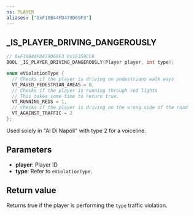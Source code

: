```yaml
---
ns: PLAYER
aliases: ["0xF10B44FD479D69F3"]
---
```

## _IS_PLAYER_DRIVING_DANGEROUSLY

```c
// 0xF10B44FD479D69F3 0x1E359CC8
BOOL _IS_PLAYER_DRIVING_DANGEROUSLY(Player player, int type);
```

```c
enum eViolationType {
  // Checks if the player is driving on pedestrians walk ways
  VT_PAVED_PEDESTRIAN_AREAS = 0,
  // Checks if the player is running through red lights
  // This takes some time to return true.
  VT_RUNNING_REDS = 1,
  // checks if the player is driving on the wrong side of the road
  VT_AGAINST_TRAFFIC = 2
};
```

Used solely in "Al Di Napoli" with type 2 for a voiceline.

## Parameters
* **player**: Player ID
* **type**: Refer to `eViolationType`.

## Return value
Returns true if the player is performing the `type` traffic violation.
